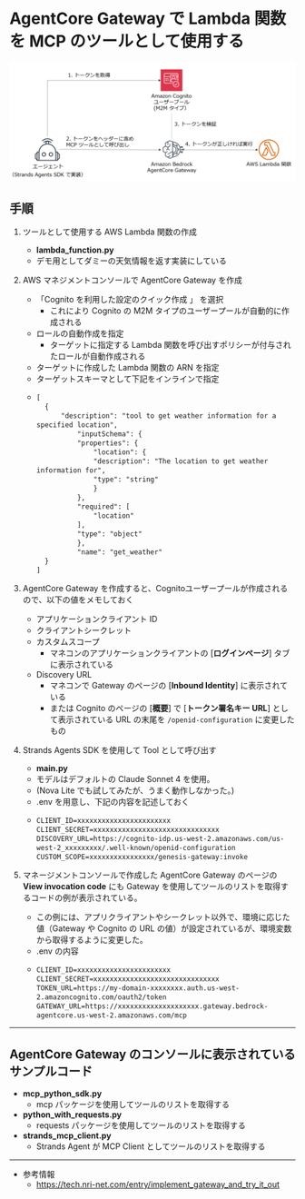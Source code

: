 # AgentCore Gateway で Lambda 関数を MCP のツールとして使用する

![概要](images/gateway_overview.png)

## 手順

1. ツールとして使用する AWS Lambda 関数の作成
    - **lambda_function.py**
    - デモ用としてダミーの天気情報を返す実装にしている

1. AWS マネジメントコンソールで AgentCore Gateway を作成
    - 「Cognito を利用した設定のクイック作成 」 を選択
        - これにより Cognito の M2M タイプのユーザープールが自動的に作成される
    - ロールの自動作成を指定
        - ターゲットに指定する Lambda 関数を呼び出すポリシーが付与されたロールが自動作成される
    - ターゲットに作成した Lambda 関数の ARN を指定
    - ターゲットスキーマとして下記をインラインで指定
    - ```
      [
        {
            "description": "tool to get weather information for a specified location",
                "inputSchema": {
                "properties": {
                    "location": {
                    "description": "The location to get weather information for",
                    "type": "string"
                    }
                },
                "required": [
                    "location"
                ],
                "type": "object"
                },
                "name": "get_weather"
        }
      ]

1. AgentCore Gateway を作成すると、Cognitoユーザープールが作成されるので、以下の値をメモしておく
    - アプリケーションクライアント ID
    - クライアントシークレット
    - カスタムスコープ
        - マネコンのアプリケーションクライアントの [**ログインページ**] タブに表示されている
    - Discovery URL
        - マネコンで Gateway のページの [**Inbound Identity**] に表示されている
        - または Cognito のページの [**概要**] で [**トークン署名キー URL**] として表示されている URL の末尾を `/openid-configuration` に変更したもの

1. Strands Agents SDK を使用して Tool として呼び出す
    - **main.py**
    - モデルはデフォルトの Claude Sonnet 4 を使用。
    - (Nova Lite でも試してみたが、うまく動作しなかった。)
    - .env を用意し、下記の内容を記述しておく
    - ```
      CLIENT_ID=xxxxxxxxxxxxxxxxxxxxxxx
      CLIENT_SECRET=xxxxxxxxxxxxxxxxxxxxxxxxxxxxxxx
      DISCOVERY_URL=https://cognito-idp.us-west-2.amazonaws.com/us-west-2_xxxxxxxxx/.well-known/openid-configuration
      CUSTOM_SCOPE=xxxxxxxxxxxxxxxx/genesis-gateway:invoke
      ```
    
1. マネージメントコンソールで作成した AgentCore Gateway のページの **View invocation code** にも Gateway を使用してツールのリストを取得するコードの例が表示されている。
    - この例には、アプリクライアントやシークレット以外で、環境に応じた値（Gateway や Cognito の URL の値）が設定されているが、環境変数から取得するように変更した。
    - .env の内容
    - ```
      CLIENT_ID=xxxxxxxxxxxxxxxxxxxxxxx
      CLIENT_SECRET=xxxxxxxxxxxxxxxxxxxxxxxxxxxxxxx
      TOKEN_URL=https://my-domain-xxxxxxxx.auth.us-west-2.amazoncognito.com/oauth2/token
      GATEWAY_URL=https://xxxxxxxxxxxxxxxxxxxx.gateway.bedrock-agentcore.us-west-2.amazonaws.com/mcp
      ```
---
## AgentCore Gateway のコンソールに表示されているサンプルコード

- **mcp_python_sdk.py**
  - mcp パッケージを使用してツールのリストを取得する
- **python_with_requests.py**
  - requests パッケージを使用してツールのリストを取得する
- **strands_mcp_client.py**
  - Strands Agent が MCP Client としてツールのリストを取得する

---
* 参考情報
  - https://tech.nri-net.com/entry/implement_gateway_and_try_it_out
